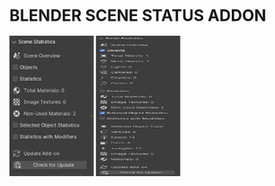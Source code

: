 <h1> BLENDER SCENE STATUS ADDON</h1>


<img src="https://github.com/Ananth002/ICONS/blob/be93c203108dcafe358e1e58022a226bbe700428/Screenshot%202024-11-25%20112724.png" width="150" height="250">

<img src="https://github.com/Ananth002/ICONS/blob/be93c203108dcafe358e1e58022a226bbe700428/Screenshot%202024-11-25%20112756.png" width="150" height="250">
